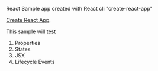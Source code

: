 React Sample app created with React cli "create-react-app"


[Create React App](https://github.com/facebookincubator/create-react-app).


This sample will test
1) Properties
2) States
3) JSX
4) Lifecycle Events

